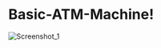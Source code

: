 # Basic-ATM-Machine!
![Screenshot_1](https://user-images.githubusercontent.com/92310139/205218440-aba62fa6-78d3-49e1-8c33-a7af715344fa.png)

